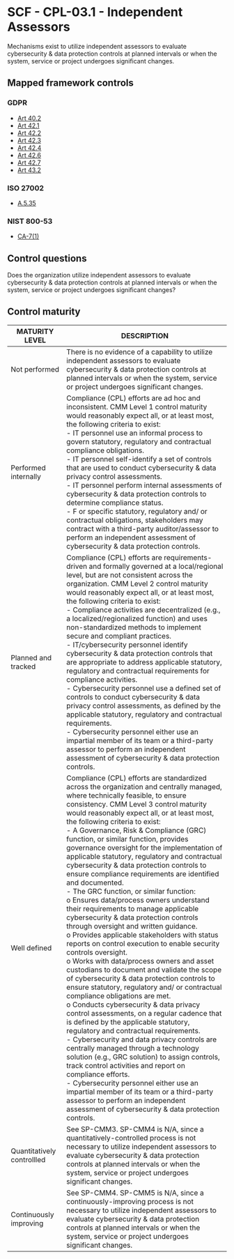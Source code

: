 # SCF - CPL-03.1 - Independent Assessors
Mechanisms exist to utilize independent assessors to evaluate cybersecurity & data protection controls at planned intervals or when the system, service or project undergoes significant changes.
## Mapped framework controls
### GDPR
- [Art 40.2](../gdpr/art40.md#Article-402)
- [Art 42.1](../gdpr/art42.md#Article-421)
- [Art 42.2](../gdpr/art42.md#Article-422)
- [Art 42.3](../gdpr/art42.md#Article-423)
- [Art 42.4](../gdpr/art42.md#Article-424)
- [Art 42.6](../gdpr/art42.md#Article-426)
- [Art 42.7](../gdpr/art42.md#Article-427)
- [Art 43.2](../gdpr/art43.md#Article-432)
### ISO 27002
- [A.5.35](../iso27002/a-5.md#a535)
### NIST 800-53
- [CA-7(1)](../nist80053/ca-7-1.md)
## Control questions
Does the organization utilize independent assessors to evaluate cybersecurity & data protection controls at planned intervals or when the system, service or project undergoes significant changes?
## Control maturity
|       MATURITY LEVEL       |                                                                                                                                                                                                                                                                                                                                                                                                                                                                                                                                                                                                                                                                                                                                                                                                                                        DESCRIPTION                                                                                                                                                                                                                                                                                                                                                                                                                                                                                                                                                                                                                                                                                                                                                                                                                                        |
|----------------------------|-------------------------------------------------------------------------------------------------------------------------------------------------------------------------------------------------------------------------------------------------------------------------------------------------------------------------------------------------------------------------------------------------------------------------------------------------------------------------------------------------------------------------------------------------------------------------------------------------------------------------------------------------------------------------------------------------------------------------------------------------------------------------------------------------------------------------------------------------------------------------------------------------------------------------------------------------------------------------------------------------------------------------------------------------------------------------------------------------------------------------------------------------------------------------------------------------------------------------------------------------------------------------------------------------------------------------------------------------------------------------------------------------------------------------------------------------------------------------------------------------------------------------------------------------------------------------------------------------------------------------------------------------------------------------------------------|
| Not performed              | There is no evidence of a capability to utilize independent assessors to evaluate cybersecurity & data protection controls at planned intervals or when the system, service or project undergoes significant changes.                                                                                                                                                                                                                                                                                                                                                                                                                                                                                                                                                                                                                                                                                                                                                                                                                                                                                                                                                                                                                                                                                                                                                                                                                                                                                                                                                                                                                                                                     |
| Performed internally       | Compliance (CPL) efforts are ad hoc and inconsistent. CMM Level 1 control maturity would reasonably expect all, or at least most, the following criteria to exist:<br>- IT personnel use an informal process to govern statutory, regulatory and contractual compliance obligations. <br>- IT personnel self-identify a set of controls that are used to conduct cybersecurity & data privacy control assessments. <br>- IT personnel perform internal assessments of cybersecurity & data protection controls to determine compliance status.<br>- F or specific statutory, regulatory and/ or contractual obligations, stakeholders may contract with a third-party auditor/assessor to perform an independent assessment of cybersecurity & data protection controls.                                                                                                                                                                                                                                                                                                                                                                                                                                                                                                                                                                                                                                                                                                                                                                                                                                                                                                                  |
| Planned and tracked        | Compliance (CPL) efforts are requirements-driven and formally governed at a local/regional level, but are not consistent across the organization. CMM Level 2 control maturity would reasonably expect all, or at least most, the following criteria to exist:<br>- Compliance activities are decentralized (e.g., a localized/regionalized function) and uses non-standardized methods to implement secure and compliant practices.<br>- IT/cybersecurity personnel identify cybersecurity & data protection controls that are appropriate to address applicable statutory, regulatory and contractual requirements for compliance activities.<br>- Cybersecurity personnel use a defined set of controls to conduct cybersecurity & data privacy control assessments, as defined by the applicable statutory, regulatory and contractual requirements.<br>- Cybersecurity personnel either use an impartial member of its team or a third-party assessor to perform an independent assessment of cybersecurity & data protection controls.                                                                                                                                                                                                                                                                                                                                                                                                                                                                                                                                                                                                                                              |
| Well defined               | Compliance (CPL) efforts are standardized across the organization and centrally managed, where technically feasible, to ensure consistency. CMM Level 3 control maturity would reasonably expect all, or at least most, the following criteria to exist:<br>- A Governance, Risk & Compliance (GRC) function, or similar function, provides governance oversight for the implementation of applicable statutory, regulatory and contractual cybersecurity & data protection controls to ensure compliance requirements are identified and documented.<br>- The GRC function, or similar function:<br>o	Ensures data/process owners understand their requirements to manage applicable cybersecurity & data protection controls through oversight and written guidance. <br>o	Provides applicable stakeholders with status reports on control execution to enable security controls oversight.<br>o	Works with data/process owners and asset custodians to document and validate the scope of cybersecurity & data protection controls to ensure statutory, regulatory and/ or contractual compliance obligations are met.<br>o	Conducts cybersecurity & data privacy control assessments, on a regular cadence that is defined by the applicable statutory, regulatory and contractual requirements.<br>- Cybersecurity and data privacy controls are centrally managed through a technology solution (e.g., GRC solution) to assign controls, track control activities and report on compliance efforts.<br>- Cybersecurity personnel either use an impartial member of its team or a third-party assessor to perform an independent assessment of cybersecurity & data protection controls. |
| Quantitatively controllled | See SP-CMM3. SP-CMM4 is N/A, since a quantitatively-controlled process is not necessary to utilize independent assessors to evaluate cybersecurity & data protection controls at planned intervals or when the system, service or project undergoes significant changes.                                                                                                                                                                                                                                                                                                                                                                                                                                                                                                                                                                                                                                                                                                                                                                                                                                                                                                                                                                                                                                                                                                                                                                                                                                                                                                                                                                                                                  |
| Continuously improving     | See SP-CMM4. SP-CMM5 is N/A, since a continuously-improving process is not necessary to utilize independent assessors to evaluate cybersecurity & data protection controls at planned intervals or when the system, service or project undergoes significant changes.                                                                                                                                                                                                                                                                                                                                                                                                                                                                                                                                                                                                                                                                                                                                                                                                                                                                                                                                                                                                                                                                                                                                                                                                                                                                                                                                                                                                                     |
